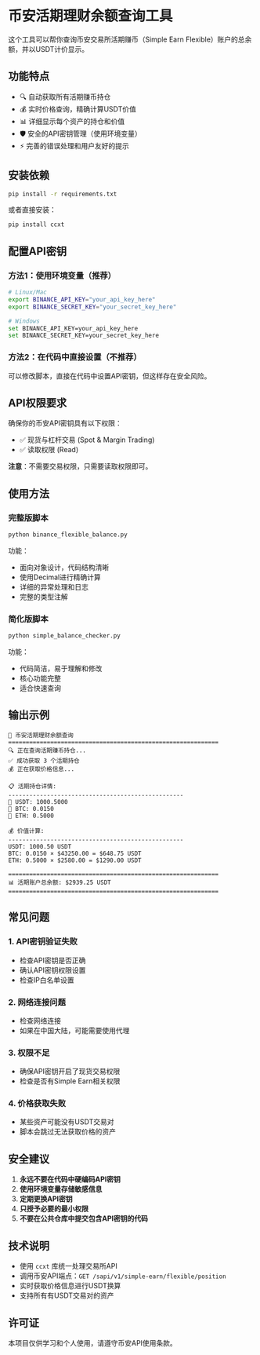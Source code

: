 # 币安活期理财余额查询工具

这个工具可以帮你查询币安交易所活期赚币（Simple Earn Flexible）账户的总余额，并以USDT计价显示。

## 功能特点

- 🔍 自动获取所有活期赚币持仓
- 💰 实时价格查询，精确计算USDT价值
- 📊 详细显示每个资产的持仓和价值
- 🛡️ 安全的API密钥管理（使用环境变量）
- ⚡ 完善的错误处理和用户友好的提示

## 安装依赖

```bash
pip install -r requirements.txt
```

或者直接安装：

```bash
pip install ccxt
```

## 配置API密钥

### 方法1：使用环境变量（推荐）

```bash
# Linux/Mac
export BINANCE_API_KEY="your_api_key_here"
export BINANCE_SECRET_KEY="your_secret_key_here"

# Windows
set BINANCE_API_KEY=your_api_key_here
set BINANCE_SECRET_KEY=your_secret_key_here
```

### 方法2：在代码中直接设置（不推荐）

可以修改脚本，直接在代码中设置API密钥，但这样存在安全风险。

## API权限要求

确保你的币安API密钥具有以下权限：
- ✅ 现货与杠杆交易 (Spot & Margin Trading)
- ✅ 读取权限 (Read)

**注意**：不需要交易权限，只需要读取权限即可。

## 使用方法

### 完整版脚本

```bash
python binance_flexible_balance.py
```

功能：
- 面向对象设计，代码结构清晰
- 使用Decimal进行精确计算
- 详细的异常处理和日志
- 完整的类型注解

### 简化版脚本

```bash
python simple_balance_checker.py
```

功能：
- 代码简洁，易于理解和修改
- 核心功能完整
- 适合快速查询

## 输出示例

```
🏦 币安活期理财余额查询
============================================================
🔍 正在查询活期赚币持仓...
✅ 成功获取 3 个活期持仓
💰 正在获取价格信息...

📋 活期持仓详情:
--------------------------------------------------
💎 USDT: 1000.5000
💎 BTC: 0.0150
💎 ETH: 0.5000

💰 价值计算:
--------------------------------------------------
USDT: 1000.50 USDT
BTC: 0.0150 × $43250.00 = $648.75 USDT
ETH: 0.5000 × $2580.00 = $1290.00 USDT

============================================================
📊 活期账户总余额: $2939.25 USDT
============================================================
```

## 常见问题

### 1. API密钥验证失败
- 检查API密钥是否正确
- 确认API密钥权限设置
- 检查IP白名单设置

### 2. 网络连接问题
- 检查网络连接
- 如果在中国大陆，可能需要使用代理

### 3. 权限不足
- 确保API密钥开启了现货交易权限
- 检查是否有Simple Earn相关权限

### 4. 价格获取失败
- 某些资产可能没有USDT交易对
- 脚本会跳过无法获取价格的资产

## 安全建议

1. **永远不要在代码中硬编码API密钥**
2. **使用环境变量存储敏感信息**
3. **定期更换API密钥**
4. **只授予必要的最小权限**
5. **不要在公共仓库中提交包含API密钥的代码**

## 技术说明

- 使用 `ccxt` 库统一处理交易所API
- 调用币安API端点：`GET /sapi/v1/simple-earn/flexible/position`
- 实时获取价格信息进行USDT换算
- 支持所有有USDT交易对的资产

## 许可证

本项目仅供学习和个人使用，请遵守币安API使用条款。
